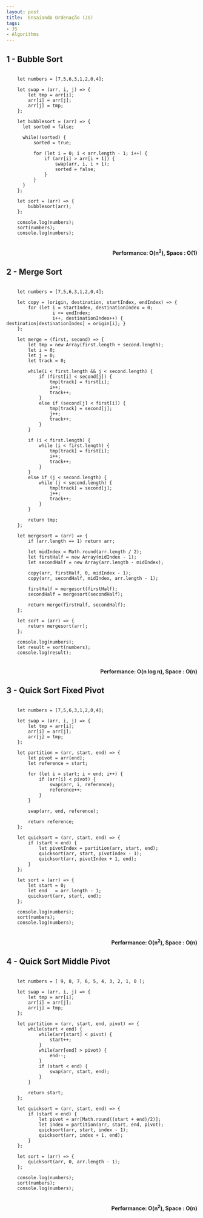 ```yaml
---
layout: post
title:  Ensaiando Ordenação (JS)
tags:
- JS
- Algorithms
---
```


<h2 id="1-BubbleSort">1 - Bubble Sort</h2>

<pre>
  <code>
    let numbers = [7,5,6,3,1,2,0,4];

    let swap = (arr, i, j) => {
        let tmp = arr[i];
        arr[i] = arr[j];
        arr[j] = tmp;
    };

    let bubblesort = (arr) => {
      let sorted = false;

      while(!sorted) {
          sorted = true;

          for (let i = 0; i < arr.length - 1; i++) {
              if (arr[i] > arr[i + 1]) {
                  swap(arr, i, i + 1);
                  sorted = false;
              }
          }
      }
    };

    let sort = (arr) => {
        bubblesort(arr);
    };

    console.log(numbers);
    sort(numbers);
    console.log(numbers);
  </code>
</pre>
<h4 style="text-align-last: right;"> Performance: O(n<sup>2</sup>), Space : O(1) </h4>

<h2 id="2-MergeSort">2 - Merge Sort</h2>

<pre>
  <code>
    let numbers = [7,5,6,3,1,2,0,4];

    let copy = (origin, destination, startIndex, endIndex) => {
        for (let i = startIndex, destinationIndex = 0; 
                 i <= endIndex; 
                 i++, destinationIndex++) { destination[destinationIndex] = origin[i]; }
    };

    let merge = (first, second) => {
        let tmp = new Array(first.length + second.length);
        let i = 0;
        let j = 0;
        let track = 0;

        while(i < first.length && j < second.length) {
            if (first[i] < second[j]) {
                tmp[track] = first[i];
                i++;
                track++;
            }
            else if (second[j] < first[i]) {
                tmp[track] = second[j];
                j++;
                track++;
            }
        }

        if (i < first.length) {
            while (i < first.length) {
                tmp[track] = first[i];
                i++;
                track++;
            }
        }
        else if (j < second.length) {
            while (j < second.length) {
                tmp[track] = second[j];
                j++;
                track++;
            }
        }

        return tmp;
    };

    let mergesort = (arr) => {
        if (arr.length == 1) return arr;

        let midIndex = Math.round(arr.length / 2);
        let firstHalf = new Array(midIndex - 1);
        let secondHalf = new Array(arr.length - midIndex);

        copy(arr, firstHalf, 0, midIndex - 1);
        copy(arr, secondHalf, midIndex, arr.length - 1);

        firstHalf = mergesort(firstHalf);
        secondHalf = mergesort(secondHalf);

        return merge(firstHalf, secondHalf);
    };

    let sort = (arr) => {
        return mergesort(arr);
    };

    console.log(numbers);
    let result = sort(numbers);
    console.log(result);
  </code>
</pre>
<h4 style="text-align-last: right;"> Performance: O(n log n), Space : O(n) </h4>

<h2 id="3-QuickSortFixedPivot">3 - Quick Sort Fixed Pivot</h2>

<pre>
  <code>
    let numbers = [7,5,6,3,1,2,0,4];

    let swap = (arr, i, j) => {
        let tmp = arr[i];
        arr[i] = arr[j];
        arr[j] = tmp;
    };

    let partition = (arr, start, end) => {
        let pivot = arr[end];
        let reference = start;

        for (let i = start; i < end; i++) {
            if (arr[i] < pivot) {
                swap(arr, i, reference);
                reference++;
            }
        }

        swap(arr, end, reference);

        return reference;
    };

    let quicksort = (arr, start, end) => {
        if (start < end) {
            let pivotIndex = partition(arr, start, end);
            quicksort(arr, start, pivotIndex - 1);
            quicksort(arr, pivotIndex + 1, end);
        }
    };

    let sort = (arr) => {
        let start = 0;
        let end   = arr.length - 1;
        quicksort(arr, start, end);
    };

    console.log(numbers);
    sort(numbers);
    console.log(numbers);
  </code>
</pre>
<h4 style="text-align-last: right;"> Performance: O(n<sup>2</sup>), Space : O(n) </h4>

<h2 id="4-QuickSortMiddlePivot">4 - Quick Sort Middle Pivot</h2>

<pre>
  <code>
    let numbers = [ 9, 8, 7, 6, 5, 4, 3, 2, 1, 0 ];

    let swap = (arr, i, j) => {
        let tmp = arr[i];
        arr[i] = arr[j];
        arr[j] = tmp;
    };

    let partition = (arr, start, end, pivot) => {
        while(start < end) {
            while(arr[start] < pivot) {
                start++;
            }
            while(arr[end] > pivot) {
                end--;
            }
            if (start < end) {
                swap(arr, start, end);
            }
        }

        return start;
    };

    let quicksort = (arr, start, end) => {
        if (start < end) {
            let pivot = arr[Math.round((start + end)/2)];
            let index = partition(arr, start, end, pivot);
            quicksort(arr, start, index - 1);
            quicksort(arr, index + 1, end);
        }
    };

    let sort = (arr) => {
        quicksort(arr, 0, arr.length - 1);
    };

    console.log(numbers);
    sort(numbers);  
    console.log(numbers);
  </code>
</pre>
<h4 style="text-align-last: right;"> Performance: O(n<sup>2</sup>), Space : O(n) </h4>
